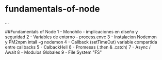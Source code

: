 # fundamentals-of-node

...

##Fundamentals of Node
1 - Monohilo - implicaciones en diseño y seguridad
2 - Variables de entorno - process.envc
3 - Instalacion Nodemon y PM2npm intall -g nodemon
4 - Callback (setTimeOut) variable compartida entre callbacks
5 - CalbackHell
6 - Promesas (.then & .catch)
7 - Async / Await
8 - Modulos Globales
9 - File System "FS"